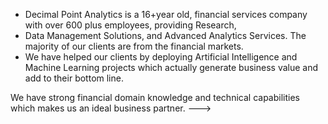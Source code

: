 - Decimal Point Analytics is a 16+year old, financial services company with over 600 plus employees, providing Research,
- Data Management Solutions, and Advanced Analytics Services. The majority of our clients are from the financial markets.
- We have helped our clients by deploying Artificial Intelligence and Machine Learning projects which actually generate business value and add to their bottom line. 

We have strong financial domain knowledge and technical capabilities which makes us an ideal business partner.
--->
